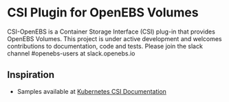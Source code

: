 # CSI Plugin for OpenEBS Volumes

CSI-OpenEBS is a Container Storage Interface (CSI) plug-in that provides OpenEBS Volumes. This project is under active development and welcomes contributions to documentation, code and tests. Please join the slack channel #openebs-users at slack.openebs.io

## Inspiration
- Samples available at [Kubernetes CSI Documentation](https://kubernetes-csi.github.io/docs/Home.html)
